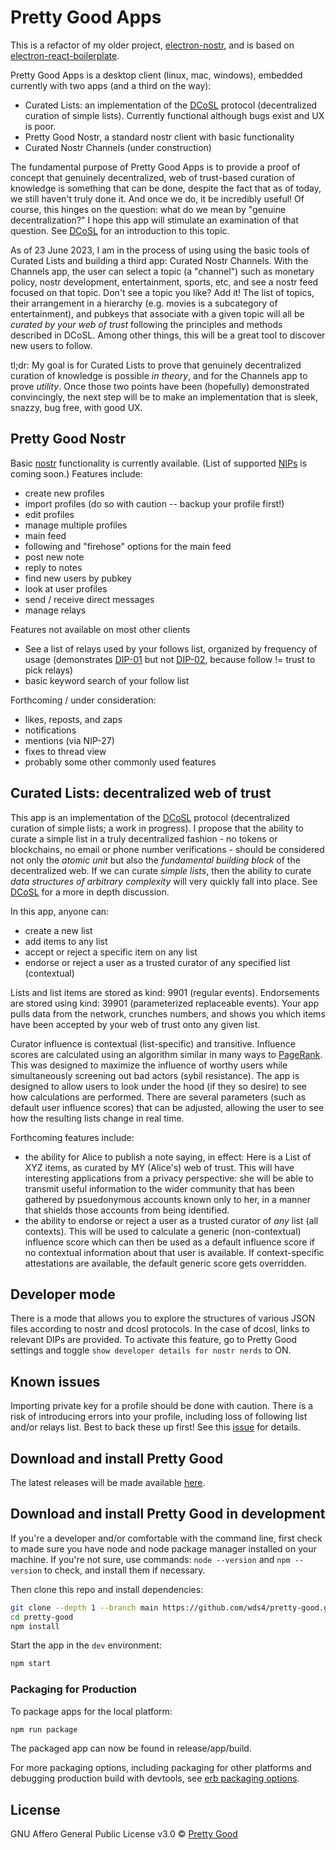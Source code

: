 # Pretty Good Apps

This is a refactor of my older project, [electron-nostr](https://github.com/wds4/electron-react-boilerplate-nostr), and is based on [electron-react-boilerplate](https://github.com/electron-react-boilerplate/electron-react-boilerplate). 

Pretty Good Apps is a desktop client (linux, mac, windows), embedded currently with two apps (and a third on the way):
- Curated Lists: an implementation of the [DCoSL](https://github.com/wds4/DCoSL) protocol (decentralized curation of simple lists). Currently functional although bugs exist and UX is poor.
- Pretty Good Nostr, a standard nostr client with basic functionality
- Curated Nostr Channels (under construction)

The fundamental purpose of Pretty Good Apps is to provide a proof of concept that genuinely decentralized, web of trust-based curation of knowledge is something that can be done, despite the fact that as of today, we still haven't truly done it. And once we do, it be incredibly useful! Of course, this hinges on the question: what do we mean by "genuine decentralization?" I hope this app will stimulate an examination of that question. See [DCoSL](https://github.com/wds4/DCoSL) for an introduction to this topic.

As of 23 June 2023, I am in the process of using using the basic tools of Curated Lists and building a third app: Curated Nostr Channels. With the Channels app, the user can select a topic (a "channel") such as monetary policy, nostr development, entertainment, sports, etc, and see a nostr feed focused on that topic. Don't see a topic you like? Add it! The list of topics, their arrangement in a hierarchy (e.g. movies is a subcategory of entertainment), and pubkeys that associate with a given topic will all be <i>curated by your web of trust</i> following the principles and methods described in DCoSL. Among other things, this will be a great tool to discover new users to follow.

tl;dr: My goal is for Curated Lists to prove that genuinely decentralized curation of knowledge is possible <i>in theory</i>, and for the Channels app to prove <i>utility</i>. Once those two points have been (hopefully) demonstrated convincingly, the next step will be to make an implementation that is sleek, snazzy, bug free, with good UX.

## Pretty Good Nostr

Basic [nostr](https://github.com/nostr-protocol/nostr) functionality is currently available. (List of supported [NIPs](https://github.com/nostr-protocol/nips) is coming soon.) Features include:
- create new profiles
- import profiles (do so with caution -- backup your profile first!)
- edit profiles
- manage multiple profiles
- main feed
- following and "firehose" options for the main feed
- post new note
- reply to notes
- find new users by pubkey
- look at user profiles
- send / receive direct messages
- manage relays

Features not available on most other clients
- See a list of relays used by your follows list, organized by frequency of usage (demonstrates [DIP-01](https://github.com/wds4/DCoSL/blob/main/dips/coreProtocol/01.md) but not [DIP-02](https://github.com/wds4/DCoSL/blob/main/dips/coreProtocol/02.md), because follow != trust to pick relays)
- basic keyword search of your follow list

Forthcoming / under consideration:
- likes, reposts, and zaps
- notifications
- mentions (via NIP-27)
- fixes to thread view
- probably some other commonly used features

## Curated Lists: decentralized web of trust

This app is an implementation of the [DCoSL](https://github.com/wds4/DCoSL) protocol (decentralized curation of simple lists; a work in progress). I propose that the ability to curate a simple list in a truly decentralized fashion - no tokens or blockchains, no email or phone number verifications - should be considered not only the <i>atomic unit</i> but also the <i>fundamental building block</i> of the decentralized web. If we can curate <i>simple lists</i>, then the ability to curate <i>data structures of arbitrary complexity</i> will very quickly fall into place. See [DCoSL](https://github.com/wds4/DCoSL) for a more in depth discussion.

In this app, anyone can:
- create a new list
- add items to any list
- accept or reject a specific item on any list
- endorse or reject a user as a trusted curator of any specified list (contextual)

Lists and list items are stored as kind: 9901 (regular events). Endorsements are stored using kind: 39901 (parameterized replaceable events). Your app pulls data from the network, crunches numbers, and shows you which items have been accepted by your web of trust onto any given list.

Curator influence is contextual (list-specific) and transitive. Influence scores are calculated using an algorithm similar in many ways to [PageRank](https://en.wikipedia.org/wiki/PageRank). This was designed to maximize the influence of worthy users while simultaneously screening out bad actors (sybil resistance). The app is designed to allow users to look under the hood (if they so desire) to see how calculations are performed. There are several parameters (such as default user influence scores) that can be adjusted, allowing the user to see how the resulting lists change in real time.

Forthcoming features include:
- the ability for Alice to publish a note saying, in effect: Here is a List of XYZ items, as curated by MY (Alice's) web of trust. This will have interesting applications from a privacy perspective: she will be able to transmit useful information to the wider community that has been gathered by psuedonymous accounts known only to her, in a manner that shields those accounts from being identified.
- the ability to endorse or reject a user as a trusted curator of <i>any</i> list (all contexts). This will be used to calculate a generic (non-contextual) influence score which can then be used as a default influence score if no contextual information about that user is available. If context-specific attestations are available, the default generic score gets overridden.

## Developer mode

There is a mode that allows you to explore the structures of various JSON files according to nostr and dcosl protocols. In the case of dcosl, links to relevant DIPs are provided. To activate this feature, go to Pretty Good settings and toggle `show developer details for nostr nerds` to ON.

## Known issues

Importing private key for a profile should be done with caution. There is a risk of introducing errors into your profile, including loss of following list and/or relays list. Best to back these up first! See this [issue](https://github.com/wds4/pretty-good/issues/4) for details.

## Download and install Pretty Good 

The latest releases will be made available [here](https://github.com/wds4/pretty-good/releases).

## Download and install Pretty Good in development

If you're a developer and/or comfortable with the command line, first check to made sure you have node and node package manager installed on your machine. If you're not sure, use commands: `node --version` and `npm --version` to check, and install them if necessary.

Then clone this repo and install dependencies:

```bash
git clone --depth 1 --branch main https://github.com/wds4/pretty-good.git pretty-good
cd pretty-good
npm install
```

Start the app in the `dev` environment:

```bash
npm start
```

### Packaging for Production

To package apps for the local platform:

```bash
npm run package
```

The packaged app can now be found in release/app/build.

For more packaging options, including packaging for other platforms and debugging production build with devtools, see [erb packaging options](https://electron-react-boilerplate.js.org/docs/packaging).

## License

GNU Affero General Public License v3.0 © [Pretty Good](https://github.com/wds4/pretty-good)
